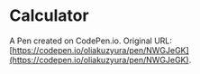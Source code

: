 # Calculator

A Pen created on CodePen.io. Original URL: [https://codepen.io/oliakuzyura/pen/NWGJeGK](https://codepen.io/oliakuzyura/pen/NWGJeGK).


